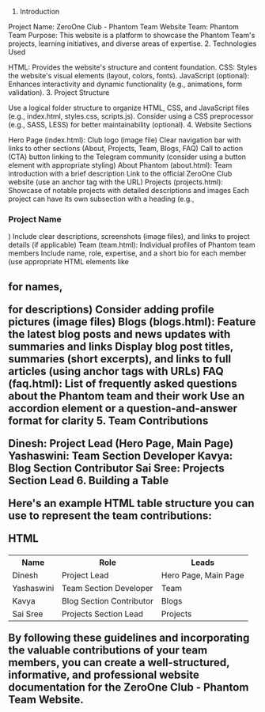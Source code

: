1. Introduction

Project Name: ZeroOne Club - Phantom Team Website
Team: Phantom Team
Purpose: This website is a platform to showcase the Phantom Team's projects, learning initiatives, and diverse areas of expertise.
2. Technologies Used

HTML: Provides the website's structure and content foundation.
CSS: Styles the website's visual elements (layout, colors, fonts).
JavaScript (optional): Enhances interactivity and dynamic functionality (e.g., animations, form validation).
3. Project Structure

Use a logical folder structure to organize HTML, CSS, and JavaScript files (e.g., index.html, styles.css, scripts.js).
Consider using a CSS preprocessor (e.g., SASS, LESS) for better maintainability (optional).
4. Website Sections

Hero Page (index.html):
Club logo (image file)
Clear navigation bar with links to other sections (About, Projects, Team, Blogs, FAQ)
Call to action (CTA) button linking to the Telegram community (consider using a button element with appropriate styling)
About Phantom (about.html):
Team introduction with a brief description
Link to the official ZeroOne Club website (use an anchor tag <a> with the URL)
Projects (projects.html):
Showcase of notable projects with detailed descriptions and images
Each project can have its own subsection with a heading (e.g., <h3>Project Name</h3>)
Include clear descriptions, screenshots (image files), and links to project details (if applicable)
Team (team.html):
Individual profiles of Phantom team members
Include name, role, expertise, and a short bio for each member (use appropriate HTML elements like <h2> for names, <p> for descriptions)
Consider adding profile pictures (image files)
Blogs (blogs.html):
Feature the latest blog posts and news updates with summaries and links
Display blog post titles, summaries (short excerpts), and links to full articles (using anchor tags <a> with URLs)
FAQ (faq.html):
List of frequently asked questions about the Phantom team and their work
Use an accordion element or a question-and-answer format for clarity
5. Team Contributions

Dinesh: Project Lead (Hero Page, Main Page)
Yashaswini: Team Section Developer
Kavya: Blog Section Contributor
Sai Sree: Projects Section Lead
6. Building a Table

Here's an example HTML table structure you can use to represent the team contributions:

HTML
<table>
  <tr>
    <th>Name</th>
    <th>Role</th>
    <th>Leads</th>
  </tr>
  <tr>
    <td>Dinesh</td>
    <td>Project Lead</td>
    <td>Hero Page, Main Page</td>
  </tr>
  <tr>
    <td>Yashaswini</td>
    <td>Team Section Developer</td>
    <td>Team</td>
  </tr>
  <tr>
    <td>Kavya</td>
    <td>Blog Section Contributor</td>
    <td>Blogs</td>
  </tr>
  <tr>
    <td>Sai Sree</td>
    <td>Projects Section Lead</td>
    <td>Projects</td>
  </tr>
</table>

By following these guidelines and incorporating the valuable contributions of your team members, you can create a well-structured, informative, and professional website documentation for the ZeroOne Club - Phantom Team Website.
